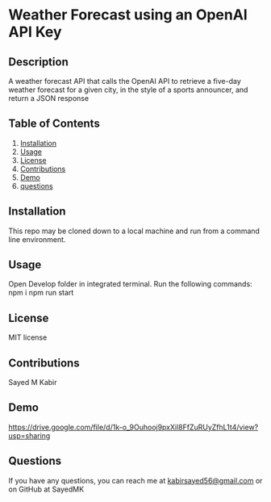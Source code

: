 # Weather Forecast using an OpenAI API Key

## Description
A weather forecast API that calls the OpenAI API to retrieve a five-day weather forecast for a given city, in the style of a sports announcer, and return a JSON response

## Table of Contents
1. [Installation](#installation)
2. [Usage](#usage)
3. [License](#license)
4. [Contributions](#contributions)
5. [Demo](#demo)
6. [questions](#questions)

## Installation
This repo may be cloned down to a local machine and run from a command line environment.

## Usage
Open Develop folder in integrated terminal. 
Run the following commands:
npm i
npm run start

## License
MIT license

## Contributions
Sayed M Kabir

## Demo
https://drive.google.com/file/d/1k-o_9Ouhooj9pxXil8FfZuRUyZfhL1t4/view?usp=sharing


## Questions
If you have any questions, you can reach me at kabirsayed56@gmail.com or on GitHub at SayedMK


